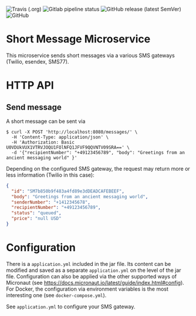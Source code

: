 <!--- some badges to display on the GitHub page -->

![Travis (.org)](https://img.shields.io/travis/debuglevel/shortmessage-microservice?label=Travis%20build)
![Gitlab pipeline status](https://img.shields.io/gitlab/pipeline/debuglevel/shortmessage-microservice?label=GitLab%20build)
![GitHub release (latest SemVer)](https://img.shields.io/github/v/release/debuglevel/shortmessage-microservice?sort=semver)
![GitHub](https://img.shields.io/github/license/debuglevel/shortmessage-microservice)

# Short Message Microservice

This microservice sends short messages via a various SMS gateways (Twilio, esendex, SMS77).


# HTTP API
## Send message

A short message can be sent via
```shell script
$ curl -X POST 'http://localhost:8080/messages/' \
  -H 'Content-Type: application/json' \
  -H 'Authorization: Basic U0VDUkVUX1VTRVJOQU1FOlNFQ1JFVF9QQVNTV09SRA==' \
  -d '{"recipientNumber": "+49123456789", "body": "Greetings from an ancient messaging world" }'
```

Depending on the configured SMS gateway, the request may return more or less information (Twilio in this case):
```json
{
  "id": "SM7b850b9f483a4fd89e3dDEADCAFEBEEF",
  "body": "Greetings from an ancient messaging world",
  "senderNumber": "+1412345678",
  "recipientNumber": "+49123456789",
  "status": "queued",
  "price": "null USD"
}
```

# Configuration
There is a `application.yml` included in the jar file. Its content can be modified and saved as a separate `application.yml` on the level of the jar file. Configuration can also be applied via the other supported ways of Micronaut (see <https://docs.micronaut.io/latest/guide/index.html#config>). For Docker, the configuration via environment variables is the most interesting one (see `docker-compose.yml`).

See `application.yml` to configure your SMS gateway. 